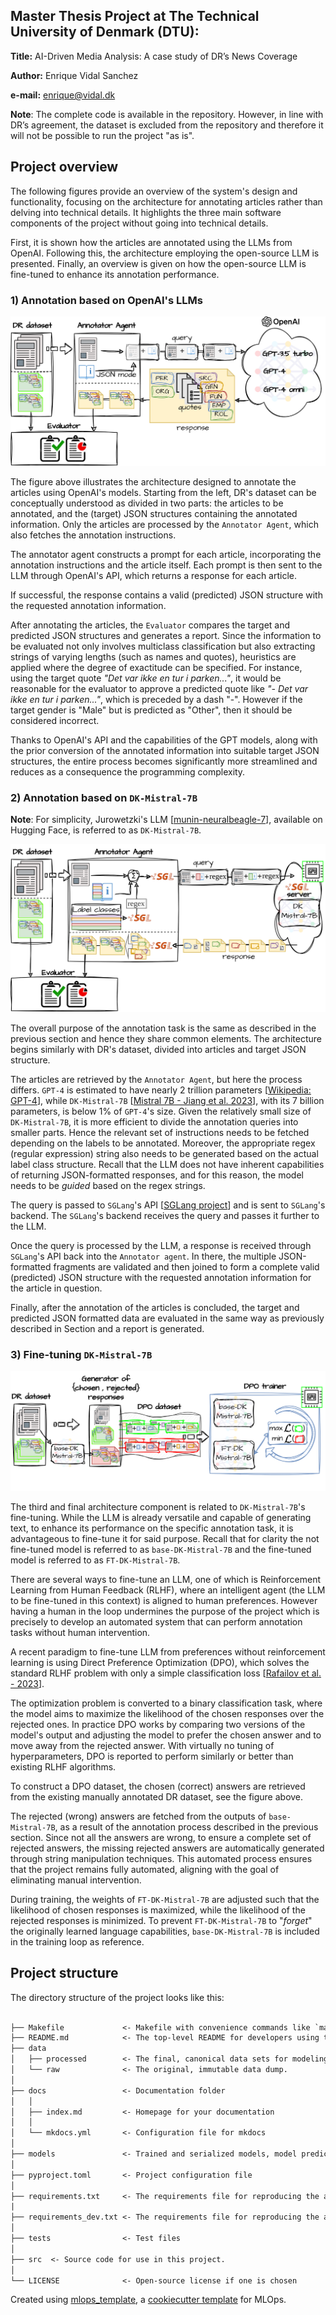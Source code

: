 ## Master Thesis Project at The Technical University of Denmark (DTU):

**Title:** 
AI-Driven Media Analysis: A case study of DR’s News Coverage

**Author:** Enrique Vidal Sanchez

**e-mail:** enrique@vidal.dk

**Note**: The complete code is available in the repository. However, in line with DR’s agreement, the dataset is excluded from the repository and therefore it will not be possible to run the project "as is". 

## Project overview
The following figures provide an overview of the system's design and functionality, focusing on the architecture for annotating articles rather than delving into technical details. It highlights the three main software components of the project without going into technical details. 

First, it is shown how the articles are annotated using the LLMs from OpenAI. Following this, the architecture employing the open-source LLM is presented. Finally, an overview is given on how the open-source LLM is fine-tuned to enhance its annotation performance.

### 1) Annotation based on OpenAI's LLMs

![Alt text](docs/figures/openai_structure.png?raw=true "openai_structure")

The figure above illustrates the architecture designed to annotate the articles using OpenAI's models. Starting from the left, DR's dataset can be conceptually understood as divided in two parts: the articles to be annotated, and the (target) JSON structures containing the annotated information. Only the articles are processed by the $\texttt{Annotator Agent}$, which also fetches the annotation instructions. 

The annotator agent constructs a prompt for each article, incorporating the annotation instructions and the article itself. Each prompt is then sent to the LLM through OpenAI's API, which returns a response for each article.

If successful, the response contains a valid (predicted) JSON structure with the requested annotation information. 


After annotating the articles, the $\texttt{Evaluator}$ compares the target and predicted JSON structures and generates a report. Since the information to be evaluated not only involves multiclass classification but also extracting strings of varying lengths (such as names and quotes), heuristics are applied where the degree of exactitude can be specified. For instance, using the target quote $\textit{"Det var ikke en tur i parken..."}$, it would be reasonable for the evaluator to approve a predicted quote like $\textit{"- Det var ikke en tur i parken..."}$, which is preceded by a dash "-". However if the target gender is "Male" but is predicted as "Other", then it should be considered incorrect.

Thanks to OpenAI's API and  the capabilities of the GPT models, along with the prior conversion of the annotated information into suitable target JSON structures, the entire process becomes significantly more streamlined and reduces as a consequence the programming complexity.

### 2) Annotation based on $\texttt{DK-Mistral-7B}$

**Note**: For simplicity, Jurowetzki's LLM [[munin-neuralbeagle-7](https://huggingface.co/RJuro/munin-neuralbeagle-7b)], available on Hugging Face, is referred to as $\texttt{DK-Mistral-7B}$.

![Alt text](docs/figures/spe_llm_structure.png?raw=true "spe_llm_structure")


The overall purpose of the annotation task is the same as described in the previous section and hence they share common elements. The architecture begins similarly with DR's dataset, divided into articles and target JSON structure. 

The articles are retrieved by the $\texttt{Annotator Agent}$, but here the process differs. $\texttt{GPT-4}$ is estimated to have nearly 2 trillion parameters [[Wikipedia: GPT-4](https://en.wikipedia.org/wiki/GPT-4)], while $\texttt{DK-Mistral-7B}$ [[Mistral 7B - Jiang et al. 2023](https://arxiv.org/abs/2310.06825)], with its 7 billion parameters, is below 1\% of $\texttt{GPT-4}$'s size. Given the relatively small size of $\texttt{DK-Mistral-7B}$, it is more efficient to divide the annotation queries into smaller parts. Hence the relevant set of instructions needs to be fetched depending on the labels to be annotated. Moreover, the appropriate regex (regular expression) string also needs to be generated based on the actual label class structure. Recall that the LLM does not have inherent capabilities of returning JSON-formatted responses, and for this reason, the model needs to be $\textit{guided}$ based on the regex strings. 

The query is passed to $\texttt{SGLang}$'s API [[SGLang project](https://github.com/sgl-project/sglang)] and is sent to $\texttt{SGLang}$'s backend. The $\texttt{SGLang}$'s backend receives the query and passes it further to the LLM. 

Once the query is processed by the LLM, a response is received through $\texttt{SGLang}$'s API back into the $\texttt{Annotator agent}$. In there, the multiple JSON-formatted fragments are validated and then joined to form a complete valid (predicted) JSON structure with the requested annotation information for the article in question. 

Finally, after the annotation of the articles is concluded, the target and predicted JSON formatted data are evaluated in the same way as previously described in Section and a report is generated.

### 3) Fine-tuning $\texttt{DK-Mistral-7B}$

![Alt text](docs/figures/dpo_structure.png?raw=true "dpo_structure")

The third and final architecture component is related to $\texttt{DK-Mistral-7B}$'s fine-tuning. While the LLM is already versatile and capable of generating text, to enhance its performance on the specific annotation task, it is advantageous to fine-tune it for said purpose. Recall that for clarity the not fine-tuned model is referred to as $\texttt{base-DK-Mistral-7B}$ and the fine-tuned model is referred to as $\texttt{FT-DK-Mistral-7B}$.

There are several ways to fine-tune an LLM, one of which is  Reinforcement Learning from Human Feedback (RLHF), where an intelligent agent (the LLM to be fine-tuned in this context) is aligned to human preferences. However having a human in the loop undermines the purpose of the project which is precisely to develop an automated system that can perform annotation tasks without human intervention. 

A recent paradigm to fine-tune LLM from preferences without reinforcement learning is using Direct Preference Optimization (DPO), which solves the standard RLHF problem with only a simple classification loss [[Rafailov et al. - 2023](https://arxiv.org/abs/2305.18290)].

The optimization problem is converted to a binary classification task, where the model aims to maximize the likelihood of the chosen responses over the rejected ones. In practice DPO works by comparing two versions of the model's output and adjusting the model to prefer the chosen answer and to move away from the rejected answer. With virtually no tuning of hyperparameters, DPO is reported to perform similarly or better than existing RLHF algorithms. 

To construct a DPO dataset, the chosen (correct) answers are retrieved from the existing manually annotated DR dataset, see the figure above.

The rejected (wrong) answers are fetched from the outputs of $\texttt{base-Mistral-7B}$, as a result of the annotation process described in the previous section. Since not all the answers are wrong, to ensure a complete set of rejected answers, the missing rejected answers are automatically generated through string manipulation techniques. This automated process ensures that the project remains fully automated, aligning with the goal of eliminating manual intervention.

During training, the weights of $\texttt{FT-DK-Mistral-7B}$ are adjusted such that the likelihood of chosen responses is maximized, while the likelihood of the rejected responses is minimized. To prevent $\texttt{FT-DK-Mistral-7B}$ to "$\textit{forget}$" the originally learned language capabilities, $\texttt{base-DK-Mistral-7B}$ is included in the training loop as reference. 



## Project structure

The directory structure of the project looks like this:

```txt

├── Makefile             <- Makefile with convenience commands like `make data` or `make train`
├── README.md            <- The top-level README for developers using this project.
├── data
│   ├── processed        <- The final, canonical data sets for modeling.
│   └── raw              <- The original, immutable data dump.
│
├── docs                 <- Documentation folder
│   │
│   ├── index.md         <- Homepage for your documentation
│   │
│   └── mkdocs.yml       <- Configuration file for mkdocs  
│
├── models               <- Trained and serialized models, model predictions, or model summaries
│
├── pyproject.toml       <- Project configuration file
│
├── requirements.txt     <- The requirements file for reproducing the analysis environment
|
├── requirements_dev.txt <- The requirements file for reproducing the analysis environment
│
├── tests                <- Test files
│
├── src  <- Source code for use in this project.
│
└── LICENSE              <- Open-source license if one is chosen
```

Created using [mlops_template](https://github.com/SkafteNicki/mlops_template),
a [cookiecutter template](https://github.com/cookiecutter/cookiecutter) for MLOps.
